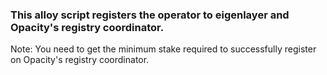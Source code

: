 ### This alloy script  registers the operator to eigenlayer and Opacity's registry coordinator. 

Note: You need to get the minimum stake required to successfully register on Opacity's registry coordinator.